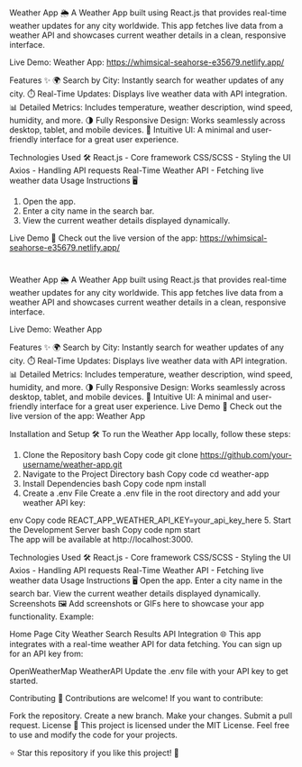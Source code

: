 Weather App 🌦️
A Weather App built using React.js that provides real-time weather updates for any city worldwide. This app fetches live data from a weather API and showcases current weather details in a clean, responsive interface.

Live Demo: Weather App: https://whimsical-seahorse-e35679.netlify.app/

Features ✨
🌍 Search by City: Instantly search for weather updates of any city.
⏱️ Real-Time Updates: Displays live weather data with API integration.
📊 Detailed Metrics: Includes temperature, weather description, wind speed, humidity, and more.
🌗 Fully Responsive Design: Works seamlessly across desktop, tablet, and mobile devices.
🎨 Intuitive UI: A minimal and user-friendly interface for a great user experience.

Technologies Used 🛠️
React.js - Core framework
CSS/SCSS - Styling the UI
Axios - Handling API requests
Real-Time Weather API - Fetching live weather data
Usage Instructions 🖥️
1. Open the app.
2. Enter a city name in the search bar.
3. View the current weather details displayed dynamically.

Live Demo 🚀
Check out the live version of the app: https://whimsical-seahorse-e35679.netlify.app/

# 
Weather App 🌦️
A Weather App built using React.js that provides real-time weather updates for any city worldwide. This app fetches live data from a weather API and showcases current weather details in a clean, responsive interface.

Live Demo: Weather App

Features ✨
🌍 Search by City: Instantly search for weather updates of any city.
⏱️ Real-Time Updates: Displays live weather data with API integration.
📊 Detailed Metrics: Includes temperature, weather description, wind speed, humidity, and more.
🌗 Fully Responsive Design: Works seamlessly across desktop, tablet, and mobile devices.
🎨 Intuitive UI: A minimal and user-friendly interface for a great user experience.
Live Demo 🚀
Check out the live version of the app: Weather App

Installation and Setup 🛠️
To run the Weather App locally, follow these steps:

1. Clone the Repository
bash
Copy code
git clone https://github.com/your-username/weather-app.git
2. Navigate to the Project Directory
bash
Copy code
cd weather-app  
3. Install Dependencies
bash
Copy code
npm install  
4. Create a .env File
Create a .env file in the root directory and add your weather API key:

env
Copy code
REACT_APP_WEATHER_API_KEY=your_api_key_here
5. Start the Development Server
bash
Copy code
npm start  
The app will be available at http://localhost:3000.

Technologies Used 🛠️
React.js - Core framework
CSS/SCSS - Styling the UI
Axios - Handling API requests
Real-Time Weather API - Fetching live weather data
Usage Instructions 🖥️
Open the app.
Enter a city name in the search bar.
View the current weather details displayed dynamically.
Screenshots 🖼️
Add screenshots or GIFs here to showcase your app functionality. Example:

Home Page
City Weather Search Results
API Integration 🌐
This app integrates with a real-time weather API for data fetching. You can sign up for an API key from:

OpenWeatherMap
WeatherAPI
Update the .env file with your API key to get started.

Contributing 🤝
Contributions are welcome! If you want to contribute:

Fork the repository.
Create a new branch.
Make your changes.
Submit a pull request.
License 📜
This project is licensed under the MIT License. Feel free to use and modify the code for your projects.

⭐ Star this repository if you like this project! 🌟



